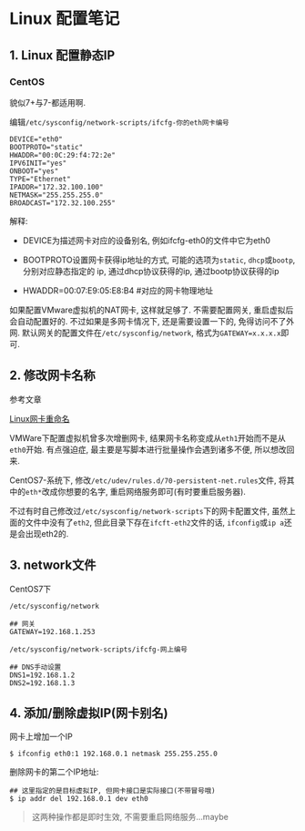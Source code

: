 # Linux 配置笔记

## 1. Linux 配置静态IP

### CentOS

貌似7+与7-都适用啊.

编辑`/etc/sysconfig/network-scripts/ifcfg-你的eth网卡编号`

```shell
DEVICE="eth0"
BOOTPROTO="static"
HWADDR="00:0C:29:f4:72:2e"
IPV6INIT="yes"
ONBOOT="yes"
TYPE="Ethernet"
IPADDR="172.32.100.100"
NETMASK="255.255.255.0"
BROADCAST="172.32.100.255"
```

解释:

- DEVICE为描述网卡对应的设备别名, 例如ifcfg-eth0的文件中它为eth0

- BOOTPROTO设置网卡获得ip地址的方式, 可能的选项为`static`, `dhcp`或`bootp`, 分别对应静态指定的 ip, 通过dhcp协议获得的ip, 通过bootp协议获得的ip

- HWADDR=00:07:E9:05:E8:B4 #对应的网卡物理地址

如果配置VMware虚拟机的NAT网卡, 这样就足够了. 不需要配置网关, 重启虚拟后会自动配置好的. 不过如果是多网卡情况下, 还是需要设置一下的, 免得访问不了外网. 默认网关的配置文件在`/etc/sysconfig/network`, 格式为`GATEWAY=x.x.x.x`即可.

## 2. 修改网卡名称

参考文章

[Linux网卡重命名](http://blog.csdn.net/itjobtxq/article/details/40828917)

VMWare下配置虚拟机曾多次增删网卡, 结果网卡名称变成从`eth1`开始而不是从`eth0`开始. 有点强迫症, 最主要是写脚本进行批量操作会遇到诸多不便, 所以想改回来.

CentOS7-系统下, 修改`/etc/udev/rules.d/70-persistent-net.rules`文件, 将其中的`eth*`改成你想要的名字, 重启网络服务即可(有时要重启服务器).

不过有时自己修改过`/etc/sysconfig/network-scripts`下的网卡配置文件, 虽然上面的文件中没有了`eth2`, 但此目录下存在`ifcft-eth2`文件的话, `ifconfig`或`ip a`还是会出现eth2的. 

## 3. network文件

CentOS7下

`/etc/sysconfig/network`

```
## 网关
GATEWAY=192.168.1.253
```

`/etc/sysconfig/network-scripts/ifcfg-网上编号`

```
## DNS手动设置
DNS1=192.168.1.2
DNS2=192.168.1.3
```

## 4. 添加/删除虚拟IP(网卡别名)

网卡上增加一个IP

```
$ ifconfig eth0:1 192.168.0.1 netmask 255.255.255.0
```

删除网卡的第二个IP地址:

```
## 这里指定的是目标虚拟IP, 但网卡接口是实际接口(不带冒号哦)
$ ip addr del 192.168.0.1 dev eth0
```

> 这两种操作都是即时生效, 不需要重启网络服务...maybe